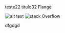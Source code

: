 teste22 titulo32
Flange

![alt text]([(https://rishavanand.github.io/static/images/greetings.gif)])
![stack Overflow](http://lmsotfy.com/so.png)

dfgdgd
